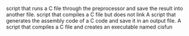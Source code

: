 script that runs a C file through the preprocessor and save the result into another file.
script that compiles a C file but does not link
A script that generates the assembly code of a C code and save it in an output file.
A script that compiles a C file and creates an executable named cisfun
